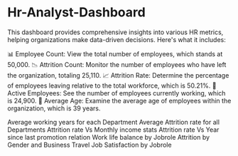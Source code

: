 # Hr-Analyst-Dashboard
This dashboard provides comprehensive insights into various HR metrics, helping organizations make data-driven decisions. Here's what it includes:

📊 Employee Count: View the total number of employees, which stands at 50,000.
📉 Attrition Count: Monitor the number of employees who have left the organization, totaling 25,110.
📈 Attrition Rate: Determine the percentage of employees leaving relative to the total workforce, which is 50.21%.
👥 Active Employees: See the number of employees currently working, which is 24,900.
📅 Average Age: Examine the average age of employees within the organization, which is 39 years.

Average working years for each Department
Average Attrition rate for all Departments
Attrition rate Vs Monthly income stats
Attrition rate Vs Year since last promotion relation
Work life balance by Jobrole
Attrition by Gender and Business Travel
Job Satisfaction by Jobrole
